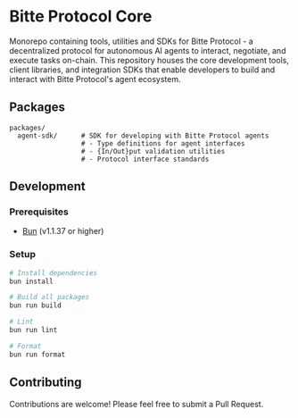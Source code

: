 # Bitte Protocol Core

Monorepo containing tools, utilities and SDKs for Bitte Protocol - a decentralized protocol for autonomous AI agents to interact, negotiate, and execute tasks on-chain. This repository houses the core development tools, client libraries, and integration SDKs that enable developers to build and interact with Bitte Protocol's agent ecosystem.

## Packages

```
packages/
  agent-sdk/      # SDK for developing with Bitte Protocol agents
                  # - Type definitions for agent interfaces
                  # - {In/Out}put validation utilities
                  # - Protocol interface standards
```

## Development

### Prerequisites

- [Bun](https://bun.sh) (v1.1.37 or higher)

### Setup

```bash
# Install dependencies
bun install

# Build all packages
bun run build

# Lint
bun run lint

# Format
bun run format
```

## Contributing

Contributions are welcome! Please feel free to submit a Pull Request.
